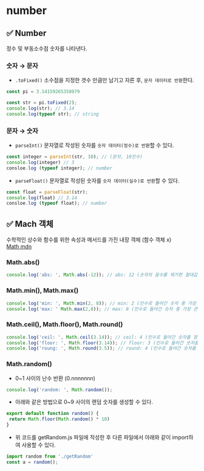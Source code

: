 # number

## ✅ Number

정수 및 부동소수점 숫자를 나타낸다.

### 숫자 → 문자

* `.toFixed()` 소수점을 지정한 갯수 만큼만 남기고 자른 후, `문자 데이터로 반환`한다.

```js
const pi = 3.14159265358979
```

```js
const str = pi.toFixed(2);
console.log(str); // 3.14
console.log(typeof str); // string
```

### 문자 → 숫자

* `parseInt()` 문자열로 작성된 숫자를 `숫자 데이터(정수)로 반환`할 수 있다.

```js
const integer = parseInt(str, 10); // (문자, 10진수) 
console.log(integer) // 3
consloe.log (typeof integer); // number
```

* `parseFloat()` 문자열로 작성된 숫자를 `숫자 데이터(실수)로 반환`할 수 있다.

```js
const float = parseFloat(str);
console.log(float) // 3.14
consloe.log (typeof float); // number
```

## ✅ Mach 객체

수학적인 상수와 함수를 위한 속성과 메서드를 가진 내장 객체 (함수 객체 x)\
[Math mdn](https://developer.mozilla.org/ko/docs/Web/JavaScript/Reference/Global\_Objects/Math)

### Math.abs()

```js
console.log('abs: ', Math.abs(-12)); // abs: 12 (숫자의 음수를 제거한 절대값만 출력)
```

### Math.min(), Math.max()

```js
console.log('min: ', Math.min(2, 8)); // min: 2 (인수로 들어간 숫자 중 가장 작은 값을 출력)
console.log('max: ' Math.max(2,8)); // max: 8 (인수로 들어간 숫자 중 가장 큰 값을 출력)
```

### Math.ceil(), Math.floor(), Math.round()

```js
console.log('ceil: ', Math.ceil(3.14)); // ceil: 4 (인수로 들어간 숫자를 정수 단위로 올림처리)
console.log('floor: ', Math.floor(3.14)); // floor: 3 (인수로 들어간 숫자를 정수 단위로 내림처리)
console.log('roung: ', Math.round(3.5)); // round: 4 (인수로 들어간 숫자를 정수 단위로 반올림처리)
```

### Math.random()

* 0\~1 사이의 난수 반환 (0.nnnnnnn)

```js
console.log('random: ', Math.random());
```

* 아래와 같은 방법으로 0\~9 사이의 랜덤 숫자를 생성할 수 있다.

```javascript
export default function random() {
 return Math.floor(Math.random() * 10)
}
```

* 위 코드를 getRandom.js 파일에 작성한 후 다른 파일에서 아래와 같이 import하여 사용할 수 있다.

```javascript
import random from './getRandom'
const a = random();
```
